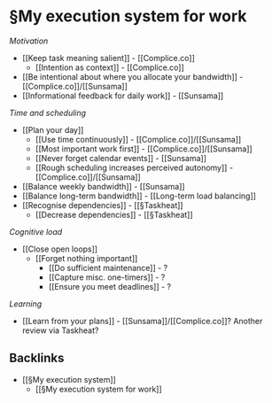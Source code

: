 # §My execution system for work
*Motivation*
* [[Keep task meaning salient]] - [[Complice.co]]
	* [[Intention as context]] - [[Complice.co]]
* [[Be intentional about where you allocate your bandwidth]]  - [[Complice.co]]/[[Sunsama]]
* [[Informational feedback for daily work]] - [[Sunsama]]

*Time and scheduling*
* [[Plan your day]]
	* [[Use time continuously]] - [[Complice.co]]/[[Sunsama]]
	* [[Most important work first]] - [[Complice.co]]/[[Sunsama]]
	* [[Never forget calendar events]] - [[Sunsama]]
	* [[Rough scheduling increases perceived autonomy]] - [[Complice.co]]/[[Sunsama]]
* [[Balance weekly bandwidth]] - [[Sunsama]]
* [[Balance long-term bandwidth]] - [[Long-term load balancing]]
* [[Recognise dependencies]] - [[§Taskheat]]
	* [[Decrease dependencies]] - [[§Taskheat]]

*Cognitive load*
* [[Close open loops]]
	* [[Forget nothing important]]
		* [[Do sufficient maintenance]] - ?
		* [[Capture misc. one-timers]] - ?
		* [[Ensure you meet deadlines]] - ?

*Learning*
* [[Learn from your plans]] - [[Sunsama]]/[[Complice.co]]? Another review via Taskheat?

## Backlinks
* [[§My execution system]]
	* [[§My execution system for work]]

<!-- #p1 -->


<!-- #work -->

<!-- {BearID:C2B7EFDA-A21C-4F3B-822D-D0D80BC1BBE5-2669-00000D712786D0E3} -->
